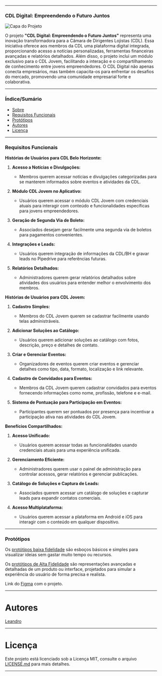 
---

### **CDL Digital: Empreendendo o Futuro Juntos**

![Capa do Projeto](https://picsum.photos/850/280)

O projeto **"CDL Digital: Empreendendo o Futuro Juntos"** representa uma inovação transformadora para a Câmara de Dirigentes Lojistas (CDL). Essa iniciativa oferece aos membros da CDL uma plataforma digital integrada, proporcionando acesso a notícias personalizadas, ferramentas financeiras avançadas e relatórios detalhados. Além disso, o projeto inclui um módulo exclusivo para o CDL Jovem, facilitando a interação e o compartilhamento de conhecimento entre jovens empreendedores. O CDL Digital não apenas conecta empresários, mas também capacita-os para enfrentar os desafios do mercado, promovendo uma comunidade empresarial forte e colaborativa.

---

### **Índice/Sumário**

* [Sobre](#cdl-digital)
* [Requisitos Funcionais](#requisitos-funcionais)
* [Protótipos](#protótipos)
* [Autores](#autores)
* [Licença](#licença)

---

### **Requisitos Funcionais**

**Histórias de Usuários para CDL Belo Horizonte:**

1. **Acesso a Notícias e Divulgações:**
   - Membros querem acessar notícias e divulgações categorizadas para se manterem informados sobre eventos e atividades da CDL.

2. **Módulo CDL Jovem no Aplicativo:**
   - Usuários querem acessar o módulo CDL Jovem com credenciais atuais para interagir com conteúdo e funcionalidades específicas para jovens empreendedores.

3. **Geração de Segunda Via de Boleto:**
   - Associados desejam gerar facilmente uma segunda via de boletos para pagamentos convenientes.

4. **Integrações e Leads:**
   - Usuários querem integração de informações da CDL/BH e gravar leads no Pipedrive para referências futuras.

5. **Relatórios Detalhados:**
   - Administradores querem gerar relatórios detalhados sobre atividades dos usuários para entender melhor o envolvimento dos membros.

**Histórias de Usuários para CDL Jovem:**

1. **Cadastro Simples:**
   - Membros do CDL Jovem querem se cadastrar facilmente usando telas administráveis.

2. **Adicionar Soluções ao Catálogo:**
   - Usuários querem adicionar soluções ao catálogo com fotos, descrição, preço e detalhes de contato.

3. **Criar e Gerenciar Eventos:**
   - Organizadores de eventos querem criar eventos e gerenciar detalhes como tipo, data, formato, localização e link relevante.

4. **Cadastro de Convidados para Eventos:**
   - Membros da CDL Jovem querem cadastrar convidados para eventos fornecendo informações como nome, profissão, telefone e e-mail.

5. **Sistema de Pontuação para Participação em Eventos:**
   - Participantes querem ser pontuados por presença para incentivar a participação ativa nas atividades do CDL Jovem.

**Benefícios Compartilhados:**

1. **Acesso Unificado:**
   - Usuários querem acessar todas as funcionalidades usando credenciais atuais para uma experiência unificada.

2. **Gerenciamento Eficiente:**
   - Administradores querem usar o painel de administração para controlar acessos, gerar relatórios e gerenciar publicações.

3. **Catálogo de Soluções e Captura de Leads:**
   - Associados querem acessar um catálogo de soluções e capturar leads para expandir contatos comerciais.

4. **Acesso Multiplataforma:**
   - Usuários querem acessar a plataforma em Android e iOS para interagir com o conteúdo em qualquer dispositivo.

---

### **Protótipos**

Os [protótipos baixa fidelidade](https://www.figma.com/file/FfCBjzJurVk75t0vwx65E4/A3-Prot%C3%B3tipo-lo-fi?type=whiteboard&node-id=0%3A1&t=lEbzKMrHtarcVMlB-1) são esboços básicos e simples para visualizar ideias sem gastar muito tempo ou recursos.

Os [protótipos de Alta Fidelidade](https://www.figma.com/proto/HaIfB0yNjotYV30BT9wgyQ/A3-Prot%C3%B3tipo-hi-fi?type=design&node-id=0-1&t=Xhhg7EofnquZM4GG-0&scaling=scale-down&starting-point-node-id=2312%3A14) são representações avançadas e detalhadas de um produto ou interface, projetados para simular a experiência do usuário de forma precisa e realista.

Link do [Figma](https://www.figma.com/file/HaIfB0yNjotYV30BT9wgyQ/A3-Prot%C3%B3tipo-hi-fi?type=design&node-id=0%3A1&mode=design&t=Xhhg7EofnquZM4GG-1) com o projeto.

---

# Autores

[Leandro]([https://github.com/testing-library/react-testing-library#contributors](https://github.com/LeandroGMayrink))

---

# Licença

Este projeto está licenciado sob a Licença MIT,  consulte o arquivo [LICENSE.md](LICENSE.md) para mais detalhes.

---
